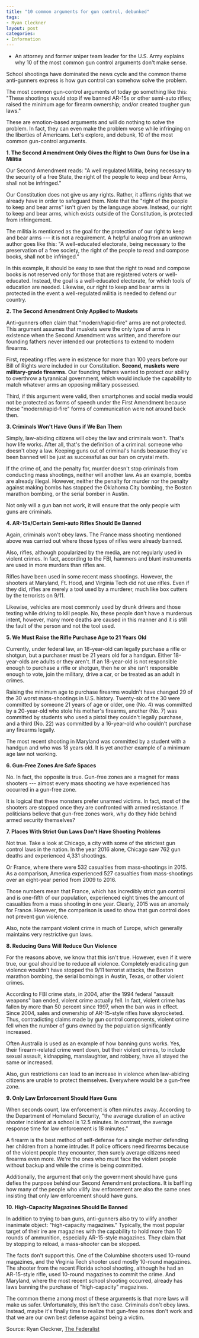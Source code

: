 ```yaml
---
title: "10 common arguments for gun control, debunked"
tags:
- Ryan Cleckner
layout: post
categories:
- Information
---
```


- An attorney and former sniper team leader for the U.S. Army explains why 10 of the most common gun control arguments don't make sense.

School shootings have dominated the news cycle and the common theme anti-gunners express is how gun control can somehow solve the problem.

The most common gun-control arguments of today go something like this: "These shootings would stop if we banned AR-15s or other semi-auto rifles; raised the minimum age for firearm ownership; and/or created tougher gun laws."

These are emotion-based arguments and will do nothing to solve the problem. In fact, they can even make the problem worse while infringing on the liberties of Americans. Let's explore, and debunk, 10 of the most common gun-control arguments.

**1. The Second Amendment Only Gives the Right to Own Guns for Use in a Militia**

Our Second Amendment reads: "A well regulated Militia, being necessary to the security of a free State, the right of the people to keep and bear Arms, shall not be infringed."

Our Constitution does not give us any rights. Rather, it affirms rights that we already have in order to safeguard them. Note that the "right of the people to keep and bear arms" isn't given by the language above. Instead, our right to keep and bear arms, which exists outside of the Constitution, is protected from infringement.

The militia is mentioned as the goal for the protection of our right to keep and bear arms --- it is not a requirement. A helpful analog from an unknown author goes like this: "A well-educated electorate, being necessary to the preservation of a free society, the right of the people to read and compose books, shall not be infringed."

In this example, it should be easy to see that the right to read and compose books is not reserved only for those that are registered voters or well-educated. Instead, the goal is a well-educated electorate, for which tools of education are needed. Likewise, our right to keep and bear arms is protected in the event a well-regulated militia is needed to defend our country.

**2. The Second Amendment Only Applied to Muskets**

Anti-gunners often claim that "modern/rapid-fire" arms are not protected. This argument assumes that muskets were the only type of arms in existence when the Second Amendment was written, and therefore our founding fathers never intended our protections to extend to modern firearms.

First, repeating rifles were in existence for more than 100 years before our Bill of Rights were included in our Constitution. **Second, muskets were military-grade firearms.** Our founding fathers wanted to protect our ability to overthrow a tyrannical government, which would include the capability to match whatever arms an opposing military possessed.

Third, if this argument were valid, then smartphones and social media would not be protected as forms of speech under the First Amendment because these "modern/rapid-fire" forms of communication were not around back then.

**3. Criminals Won't Have Guns if We Ban Them**

Simply, law-abiding citizens will obey the law and criminals won't. That's how life works. After all, that's the definition of a criminal: someone who doesn't obey a law. Keeping guns out of criminal's hands because they've been banned will be just as successful as our ban on crystal meth.

If the crime of, and the penalty for, murder doesn't stop criminals from conducting mass shootings, neither will another law. As an example, bombs are already illegal. However, neither the penalty for murder nor the penalty against making bombs has stopped the Oklahoma City bombing, the Boston marathon bombing, or the serial bomber in Austin.

Not only will a gun ban not work, it will ensure that the only people with guns are criminals.

**4. AR-15s/Certain Semi-auto Rifles Should Be Banned**

Again, criminals won't obey laws. The France mass shooting mentioned above was carried out where those types of rifles were already banned.

Also, rifles, although popularized by the media, are not regularly used in violent crimes. In fact, according to the FBI, hammers and blunt instruments are used in more murders than rifles are.

Rifles have been used in some recent mass shootings. However, the shooters at Maryland, Ft. Hood, and Virginia Tech did not use rifles. Even if they did, rifles are merely a tool used by a murderer, much like box cutters by the terrorists on 9/11.

Likewise, vehicles are most commonly used by drunk drivers and those texting while driving to kill people. No, these people don't have a murderous intent, however, many more deaths are caused in this manner and it is still the fault of the person and not the tool used.

**5. We Must Raise the Rifle Purchase Age to 21 Years Old**

Currently, under federal law, an 18-year-old can legally purchase a rifle or shotgun, but a purchaser must be 21 years old for a handgun. Either 18-year-olds are adults or they aren't. If an 18-year-old is not responsible enough to purchase a rifle or shotgun, then he or she isn't responsible enough to vote, join the military, drive a car, or be treated as an adult in crimes.

Raising the minimum age to purchase firearms wouldn't have changed 29 of the 30 worst mass-shootings in U.S. history. Twenty-six of the 30 were committed by someone 21 years of age or older, one (No. 4) was committed by a 20-year-old who stole his mother's firearms, another (No. 7) was committed by students who used a pistol they couldn't legally purchase, and a third (No. 22) was committed by a 16-year-old who couldn't purchase any firearms legally.

The most recent shooting in Maryland was committed by a student with a handgun and who was 18 years old. It is yet another example of a minimum age law not working.

**6. Gun-Free Zones Are Safe Spaces**

No. In fact, the opposite is true. Gun-free zones are a magnet for mass shooters --- almost every mass shooting we have experienced has occurred in a gun-free zone.

It is logical that these monsters prefer unarmed victims. In fact, most of the shooters are stopped once they are confronted with armed resistance. If politicians believe that gun-free zones work, why do they hide behind armed security themselves?

**7. Places With Strict Gun Laws Don't Have Shooting Problems**

Not true. Take a look at Chicago, a city with some of the strictest gun control laws in the nation. In the year 2016 alone, Chicago saw 762 gun deaths and experienced 4,331 shootings.

Or France, where there were 532 casualties from mass-shootings in 2015. As a comparison, America experienced 527 casualties from mass-shootings over an eight-year period from 2009 to 2016.

Those numbers mean that France, which has incredibly strict gun control and is one-fifth of our population, experienced eight times the amount of casualties from a mass shooting in one year. Clearly, 2015 was an anomaly for France. However, the comparison is used to show that gun control does not prevent gun violence.

Also, note the rampant violent crime in much of Europe, which generally maintains very restrictive gun laws.

**8. Reducing Guns Will Reduce Gun Violence**

For the reasons above, we know that this isn't true. However, even if it were true, our goal should be to reduce all violence. Completely eradicating gun violence wouldn't have stopped the 9/11 terrorist attacks, the Boston marathon bombing, the serial bombings in Austin, Texas, or other violent crimes.

According to FBI crime stats, in 2004, after the 1994 federal "assault weapons" ban ended, violent crime actually fell. In fact, violent crime has fallen by more than 50 percent since 1997, when the ban was in effect. Since 2004, sales and ownership of AR-15-style rifles have skyrocketed. Thus, contradicting claims made by gun control components, violent crime fell when the number of guns owned by the population significantly increased.

Often Australia is used as an example of how banning guns works. Yes, their firearm-related crime went down, but their violent crimes, to include sexual assault, kidnapping, manslaughter, and robbery, have all stayed the same or increased.

Also, gun restrictions can lead to an increase in violence when law-abiding citizens are unable to protect themselves. Everywhere would be a gun-free zone.

**9. Only Law Enforcement Should Have Guns**

When seconds count, law enforcement is often minutes away. According to the Department of Homeland Security, "the average duration of an active shooter incident at a school is 12.5 minutes. In contrast, the average response time for law enforcement is 18 minutes."

A firearm is the best method of self-defense for a single mother defending her children from a home intruder. If police officers need firearms because of the violent people they encounter, then surely average citizens need firearms even more. We're the ones who must face the violent people without backup and while the crime is being committed.

Additionally, the argument that only the government should have guns defies the purpose behind our Second Amendment protections. It is baffling how many of the people who vilify law enforcement are also the same ones insisting that only law enforcement should have guns.

**10. High-Capacity Magazines Should Be Banned**

In addition to trying to ban guns, anti-gunners also try to vilify another inanimate object: "high-capacity magazines." Typically, the most popular target of their ire are magazines with the capability to hold more than 10 rounds of ammunition, especially AR-15-style magazines. They claim that by stopping to reload, a mass-shooter can be stopped.

The facts don't support this. One of the Columbine shooters used 10-round magazines, and the Virginia Tech shooter used mostly 10-round magazines. The shooter from the recent Florida school shooting, although he had an AR-15-style rifle, used 10-round magazines to commit the crime. And Maryland, where the most recent school shooting occurred, already has laws banning the purchase of "high-capacity" magazines.

The common theme among most of these arguments is that more laws will make us safer. Unfortunately, this isn't the case. Criminals don't obey laws. Instead, maybe it's finally time to realize that gun-free zones don't work and that we are our own best defense against being a victim.

Source: Ryan Cleckner, [The Federalist](https://thefederalist.com/2018/03/21/10-common-arguments-gun-control-debunked/)
